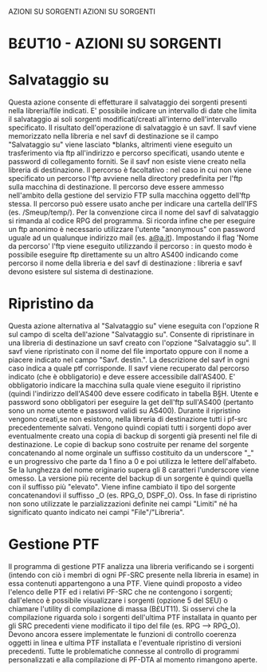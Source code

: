 AZIONI SU SORGENTI
AZIONI SU SORGENTI
# B£UT10 - AZIONI SU SORGENTI
# Salvataggio su
Questa azione consente di effetturare il salvataggio dei sorgenti presenti nella libreria/file indicati. E' possibile indicare un intervallo di date che limita il salvataggio ai soli sorgenti modificati/creati all'interno
dell'intervallo specificato. Il risultato dell'operazione di salvataggio è un savf. Il savf viene memorizzato nella libreria e nel savf di destinazione se il campo
"Salvataggio su" viene lasciato \*blanks, altrimenti viene eseguito un trasferimento via ftp all'indirizzo e percorso specificati, usando utente e password di collegamento forniti. Se il savf non esiste viene creato nella libreria di destinazione. Il percorso è facoltativo :  nel caso in cui non viene specificato un percorso l'ftp avviene nella directory predefinita per l'ftp sulla macchina di destinazione. Il percorso deve essere ammesso nell'ambito della gestione del servizio FTP sulla macchina oggetto dell'ftp stessa.
Il percorso può essere usato anche per indicare una cartella dell'IFS (es. /Smeup/temp/). Per la convenzione circa il  nome del savf di salvataggio si rimanda al codice RPG del programma. Si ricorda infine che per eseguire un ftp anonimo è necessario utilizzare l'utente "anonymous" con password uguale ad un qualunque indirizzo mail (es. a@a.it).
Impostando il flag 'Nome da percorso' l'ftp viene eseguito utilizzando il percorso :  in questo modo è possibile
eseguire ftp direttamente su un altro AS400 indicando come percorso il nome della libreria e del savf di destinazione :  libreria e savf devono esistere sul sistema di destinazione.
# Ripristino da
Questa azione alternativa al "Salvataggio su" viene eseguita con l'opzione R sul campo di scelta dell'azione "Salvataggio su".
Consente di ripristinare in una libreria di destinazione un savf creato con l'opzione "Salvataggio su". Il savf viene ripristinato con il nome del file importato oppure con il nome a piacere indicato nel campo "Savf. destin.". La descrizione del savf in ogni caso indica a quale ptf corrisponde. Il savf viene recuperato dal percorso indicato (che  è obbligatorio) e deve essere accessibile dall'AS400. E' obbligatorio indicare la macchina sulla quale viene eseguito il ripristino (quindi l'indirizzo dell'AS400 deve essere codificato in tabella B§H. Utente e password sono obbligatori per eseguire la get dell'ftp sull'AS400 (pertanto sono un nome utente e password validi su AS400). Durante il ripristino vengono creati,se non esistono, nella libreria di destinazione tutti i pf-src precedentemente salvati.
Vengono quindi copiati tutti i sorgenti dopo aver eventualmente creato una copia di backup di sorgenti già presenti
nel file di destinazione. Le copie di backup sono costruite per rename del sorgente concatenando al nome orginale un suffisso costituito da un underscore "_" e un progressivo che parte da 1 fino a 0 e poi utilizza le lettere
dell'alfabeto. Se la lunghezza del nome originario supera gli 8 caratteri l'underscore viene omesso. La versione più recente del backup di un sorgente è quindi quella con il suffisso più "elevato". Viene infine cambiato il tipo del sorgente concatenandovi il suffisso _O (es. RPG_O, DSPF_O).
Oss. In fase di ripristino non sono utilizzate le parzializzazioni definite nei campi "Limiti" né ha significato quanto indicato nei campi "File"/"Libreria".
# Gestione PTF
Il programma di gestione PTF analizza una libreria verificando se i sorgenti (intendo con ciò i membri di ogni PF-SRC presente nella libreria in esame) in essa contenuti appartengono a una PTF. Viene quindi proposto a video l'elenco delle PTF ed i relativi PF-SRC che ne contengono i sorgenti; dall'elenco è possibile visualizzare i sorgenti (opzione 5 del SEU) o chiamare l'utility di compilazione di massa (B£UT11). Si osservi che la compilazione riguarda solo i sorgenti dell'ultima PTF installata in quanto per gli SRC precedenti viene modificato il tipo del file (es. RPG --> RPG_O).
Devono ancora essere implementate le funzioni di controllo coerenza oggetti in linea e ultima PTF installata e l'eventuale ripristino di versioni precedenti. Tutte le problematiche connesse al controllo di programmi personalizzati e alla compilazione di PF-DTA al momento rimangono aperte.
